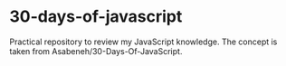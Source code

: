 # 30-days-of-javascript
Practical repository to review my JavaScript knowledge. The concept is taken from Asabeneh/30-Days-Of-JavaScript.
